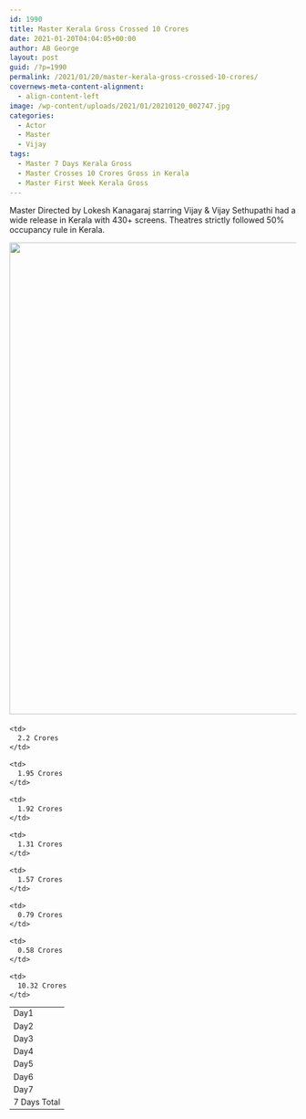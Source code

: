 ```yaml
---
id: 1990
title: Master Kerala Gross Crossed 10 Crores
date: 2021-01-20T04:04:05+00:00
author: AB George
layout: post
guid: /?p=1990
permalink: /2021/01/20/master-kerala-gross-crossed-10-crores/
covernews-meta-content-alignment:
  - align-content-left
image: /wp-content/uploads/2021/01/20210120_002747.jpg
categories:
  - Actor
  - Master
  - Vijay
tags:
  - Master 7 Days Kerala Gross
  - Master Crosses 10 Crores Gross in Kerala
  - Master First Week Kerala Gross
---
```

 

Master Directed by Lokesh Kanagaraj starring Vijay & Vijay Sethupathi had a wide release in Kerala with 430+ screens. Theatres strictly followed 50% occupancy rule in Kerala.

<img loading="lazy" width="889" height="827" src="/wp-content/uploads/2021/01/20210120_092202.jpg" alt="" class="wp-image-1991" srcset="/wp-content/uploads/2021/01/20210120_092202.jpg 889w, /wp-content/uploads/2021/01/20210120_092202-300x279.jpg 300w, /wp-content/uploads/2021/01/20210120_092202-768x714.jpg 768w" sizes="(max-width: 889px) 100vw, 889px" />  

<table>
  <tr>
    <td>
      Day1
    </td>
    
    <td>
      2.2 Crores
    </td>
  </tr>
  
  <tr>
    <td>
      Day2
    </td>
    
    <td>
      1.95 Crores
    </td>
  </tr>
  
  <tr>
    <td>
      Day3
    </td>
    
    <td>
      1.92 Crores
    </td>
  </tr>
  
  <tr>
    <td>
      Day4
    </td>
    
    <td>
      1.31 Crores
    </td>
  </tr>
  
  <tr>
    <td>
      Day5
    </td>
    
    <td>
      1.57 Crores
    </td>
  </tr>
  
  <tr>
    <td>
      Day6
    </td>
    
    <td>
      0.79 Crores
    </td>
  </tr>
  
  <tr>
    <td>
      Day7
    </td>
    
    <td>
      0.58 Crores
    </td>
  </tr>
  
  <tr>
    <td>
      7 Days Total
    </td>
    
    <td>
      10.32 Crores
    </td>
  </tr>
</table>